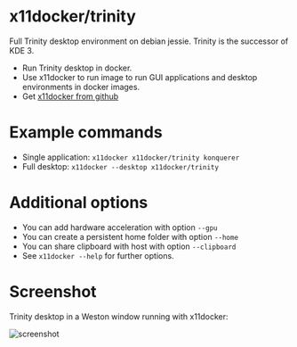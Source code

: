 # x11docker/trinity

Full Trinity desktop environment on debian jessie. Trinity is the successor of KDE 3.
 - Run Trinity desktop in docker.
 - Use x11docker to run image to run GUI applications and desktop environments in docker images.
 - Get [x11docker from github](https://github.com/mviereck/x11docker)

# Example commands
 - Single application: `x11docker x11docker/trinity konquerer`
 - Full desktop: `x11docker --desktop x11docker/trinity` 
 
# Additional options
 - You can add hardware acceleration with option `--gpu`
 - You can create a persistent home folder with option `--home`
 - You can share clipboard with host with option `--clipboard`
 - See `x11docker --help` for further options.

 # Screenshot
 Trinity desktop in a Weston window running with x11docker:
 
 ![screenshot](https://raw.githubusercontent.com/mviereck/x11docker/screenshots/screenshot-trinity.png "Trinity desktop running in Weston window using x11docker")
 

